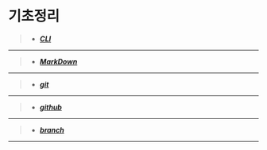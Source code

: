 # **기초정리**
>- _**[CLI](MarkDown/CLI.md)**_
---
>- _**[MarkDown](MarkDown/markdown.md)**_
---
>- _**[git](git_github/git.md)**_
---
>- _**[github](git_github/github.md)**_
---
>- _**[branch](git_github/branch.md)**_
---